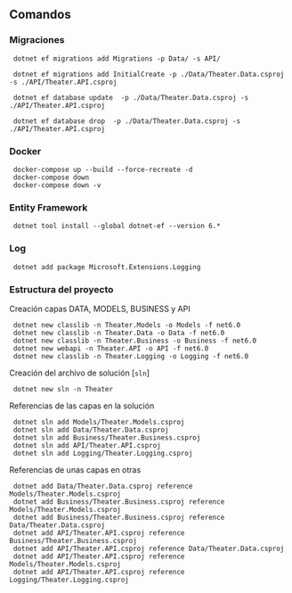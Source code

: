 ## Comandos
### Migraciones

     dotnet ef migrations add Migrations -p Data/ -s API/

     dotnet ef migrations add InitialCreate -p ./Data/Theater.Data.csproj -s ./API/Theater.API.csproj

     dotnet ef database update  -p ./Data/Theater.Data.csproj -s ./API/Theater.API.csproj

     dotnet ef database drop  -p ./Data/Theater.Data.csproj -s ./API/Theater.API.csproj

### Docker

     docker-compose up --build --force-recreate -d 
     docker-compose down
     docker-compose down -v

### Entity Framework

     dotnet tool install --global dotnet-ef --version 6.*

### Log

     dotnet add package Microsoft.Extensions.Logging


### Estructura del proyecto
Creación capas DATA, MODELS, BUSINESS y API

     dotnet new classlib -n Theater.Models -o Models -f net6.0
     dotnet new classlib -n Theater.Data -o Data -f net6.0
     dotnet new classlib -n Theater.Business -o Business -f net6.0
     dotnet new webapi -n Theater.API -o API -f net6.0
     dotnet new classlib -n Theater.Logging -o Logging -f net6.0
  
Creación del archivo de solución [`sln`]

     dotnet new sln -n Theater

Referencias de las capas en la solución

     dotnet sln add Models/Theater.Models.csproj
     dotnet sln add Data/Theater.Data.csproj
     dotnet sln add Business/Theater.Business.csproj
     dotnet sln add API/Theater.API.csproj
     dotnet sln add Logging/Theater.Logging.csproj

Referencias de unas capas en otras

     dotnet add Data/Theater.Data.csproj reference Models/Theater.Models.csproj
     dotnet add Business/Theater.Business.csproj reference Models/Theater.Models.csproj
     dotnet add Business/Theater.Business.csproj reference Data/Theater.Data.csproj
     dotnet add API/Theater.API.csproj reference Business/Theater.Business.csproj
     dotnet add API/Theater.API.csproj reference Data/Theater.Data.csproj
     dotnet add API/Theater.API.csproj reference Models/Theater.Models.csproj
     dotnet add API/Theater.API.csproj reference Logging/Theater.Logging.csproj

